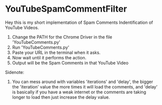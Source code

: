 # YouTubeSpamCommentFilter

Hey this is my short implementation of Spam Comments Indentification of YouTube Videos.

1. Change the PATH for the Chrome Driver in the file 'YouTubeComments.py'
1. Run 'YouTubeComments.py'
2. Paste your URL in the terminal when it asks.
3. Now wait until it performs the action.
4. Output will be the Spam Comments in that YouTube Video


Sidenote:
1. You can mess around with variables 'iterations' and 'delay', the bigger the 'iteration' value the more times it will load the comments, and 'delay' is basically if you have a weak internet or the comments are taking longer to load then just increase the delay value.

